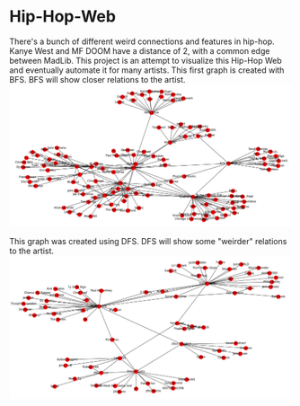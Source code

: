 # Hip-Hop-Web
There's a bunch of different weird connections and features in hip-hop.  Kanye West and MF DOOM have a distance of 2, with a common edge between MadLib.  This project is an attempt to visualize this Hip-Hop Web and eventually automate it for many artists.
This first graph is created with BFS.  BFS will show closer relations to the artist.
![Test BFS with Kanye West Root](https://github.com/Jiafi/Hip-Hop-Web/blob/main/generated_images/graph_test_2.png?raw=true)

This graph was created using DFS.  DFS will show some "weirder" relations to the artist.
![Test DFS with Kanye West Root](https://github.com/Jiafi/Hip-Hop-Web/blob/main/generated_images/graph_test_dfs_1.png?raw=true)
